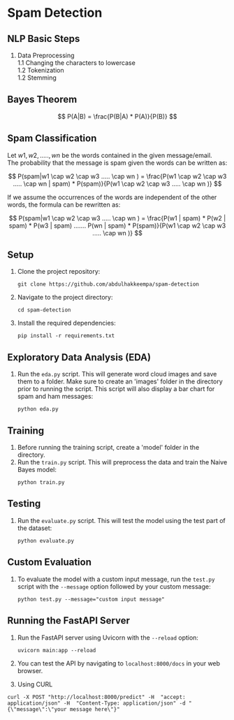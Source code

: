# Spam Detection

## NLP Basic Steps
1. Data Preprocessing  
    1.1 Changing the characters to lowercase  
    1.2 Tokenization  
    1.2 Stemming  
     
     
## Bayes Theorem
$$
P(A|B) = \frac{P(B|A) * P(A)}{P(B)}
$$

## Spam Classification
Let $w1,w2,.....,wn$ be the words contained in the given message/email.  
The probability that the message is spam given the words can be written as:

$$
P(spam|w1 \cap w2 \cap w3 ..... \cap wn ) = \frac{P(w1 \cap w2 \cap w3 ..... \cap wn | spam) * P(spam)}{P(w1 \cap w2 \cap w3 ..... \cap wn )}
$$

If we assume the occurrences of the words are independent of the other words, the formula can be rewritten as:

$$
P(spam|w1 \cap w2 \cap w3 ..... \cap wn ) = \frac{P(w1 | spam) * P(w2 | spam) * P(w3 | spam) ....... P(wn | spam) * P(spam)}{P(w1 \cap w2 \cap w3 ..... \cap wn )}
$$


## Setup

1. Clone the project repository:
    ```
    git clone https://github.com/abdulhakkeempa/spam-detection
    ```

2. Navigate to the project directory:
    ```
    cd spam-detection
    ```

3. Install the required dependencies:
    ```
    pip install -r requirements.txt
    ```

## Exploratory Data Analysis (EDA)

1. Run the `eda.py` script. This will generate word cloud images and save them to a folder. Make sure to create an 'images' folder in the directory prior to running the script. This script will also display a bar chart for spam and ham messages:
    ```
    python eda.py
    ```

## Training

1. Before running the training script, create a 'model' folder in the directory.
2. Run the `train.py` script. This will preprocess the data and train the Naive Bayes model:
    ```
    python train.py
    ```

## Testing

1. Run the `evaluate.py` script. This will test the model using the test part of the dataset:
    ```
    python evaluate.py
    ```

## Custom Evaluation

1. To evaluate the model with a custom input message, run the `test.py` script with the `--message` option followed by your custom message:
    ```
    python test.py --message="custom input message"
    ```

## Running the FastAPI Server

1. Run the FastAPI server using Uvicorn with the `--reload` option:
    ```
    uvicorn main:app --reload
    ```

2. You can test the API by navigating to `localhost:8000/docs` in your web browser.

3. Using CURL
```
curl -X POST "http://localhost:8000/predict" -H  "accept: application/json" -H  "Content-Type: application/json" -d "{\"message\":\"your message here\"}"
```
